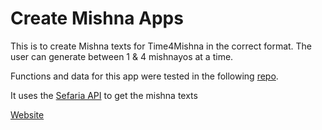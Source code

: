 # Create Mishna Apps

This is to create Mishna texts for Time4Mishna in the correct format.
The user can generate between 1 & 4 mishnayos at a time.

Functions and data for this app were tested in the following [repo](https://github.com/shalommoise/mishnaindexing).

It uses the [Sefaria API](https://github.com/Sefaria/Sefaria-Project/wiki#developers) to get the mishna texts

[Website](https://time4mishnapdfmaker.netlify.app/)
